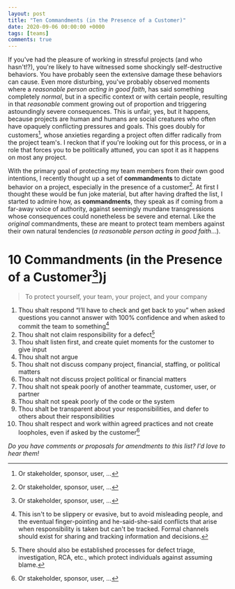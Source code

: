 ```yaml
---
layout: post
title: "Ten Commandments (in the Presence of a Customer)"
date: 2020-09-06 00:00:00 +0000
tags: [teams]
comments: true
---
```


If you've had the pleasure of working in stressful projects (and who hasn't!?), you're likely to have witnessed some shockingly self-destructive behaviors. You have probably seen the extensive damage these behaviors can cause. Even more disturbing, you've probably observed moments where a *reasonable person acting in good faith*, has said something completely *normal*, but in a specific context or with certain people, resulting in that *reasonable* comment growing out of proportion and triggering astoundingly severe consequences. This is unfair, yes, but it happens, because projects are human and humans are social creatures who often have opaquely conflicting pressures and goals. This goes doubly for customers[^1], whose anxieties regarding a project often differ radically from the project team's. I reckon that if you're looking out for this process, or in a role that forces you to be politically attuned, you can spot it as it happens on most any project. 

With the primary goal of protecting my team members from their own good intentions, I recently thought up a set of **commandments** to dictate behavior on a project, especially in the presence of a customer[^1]. At first I thought these would be fun joke material, but after having drafted the list, I started to admire how, as **commandments**, they speak as if coming from a far-away voice of authority, against seemingly mundane transgressions whose consequences could nonetheless be severe and eternal. Like the *original* commandments, these are meant to protect team members against their own natural tendencies (*a reasonable person acting in good faith*...).

# 10 Commandments (in the Presence of a Customer[^1])j

> To protect yourself, your team, your project, and your company

1. Thou shalt respond “I’ll have to check and get back to you” when asked questions you cannot answer with 100% confidence and when asked to commit the team to something[^2]
2. Thou shalt not claim responsibility for a defect[^3]
3. Thou shalt listen first, and create quiet moments for the customer to give input
4. Thou shalt not argue
5. Thou shalt not discuss company project, financial, staffing, or political matters
6. Thou shalt not discuss project political or financial matters
7. Thou shalt not speak poorly of another teammate, customer, user, or partner
8. Thou shalt not speak poorly of the code or the system
9. Thou shalt be transparent about your responsibilities, and defer to others about their responsibilities
10. Thou shalt respect and work within agreed practices and not create loopholes, even if asked by the customer[^1]

*Do you have comments or proposals for amendments to this list? I'd love to hear them!*

[^1]: Or stakeholder, sponsor, user, ... 
[^2]: This isn't to be slippery or evasive, but to avoid misleading people, and the eventual finger-pointing and he-said-she-said conflicts that arise when responsibility is taken but can't be tracked. Formal channels should exist for sharing and tracking information and decisions.
[^3]: There should also be established processes for defect triage, investigation, RCA, etc., which protect individuals against assuming blame.